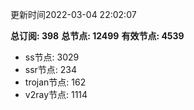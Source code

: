 更新时间2022-03-04 22:02:07

**总订阅: 398**
**总节点: 12499**
**有效节点: 4539**
- ss节点: 3029
- ssr节点: 234
- trojan节点: 162
- v2ray节点: 1114
